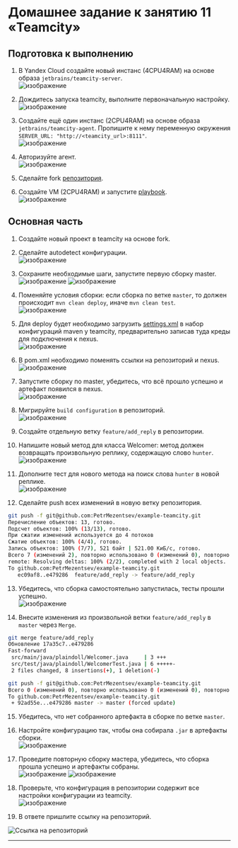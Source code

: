# Домашнее задание к занятию 11 «Teamcity»

## Подготовка к выполнению

1. В Yandex Cloud создайте новый инстанс (4CPU4RAM) на основе образа `jetbrains/teamcity-server`.  
![изображение](https://github.com/PetrMezentsev/homeworks/assets/124135353/bf4e8192-c89e-4234-becf-4e129d0a2f4b)




2. Дождитесь запуска teamcity, выполните первоначальную настройку.  
![изображение](https://github.com/PetrMezentsev/homeworks/assets/124135353/749ed2f7-a4c1-47c1-9f28-79f18b8c5953)


3. Создайте ещё один инстанс (2CPU4RAM) на основе образа `jetbrains/teamcity-agent`. Пропишите к нему переменную окружения `SERVER_URL: "http://<teamcity_url>:8111"`.  
![изображение](https://github.com/PetrMezentsev/homeworks/assets/124135353/a09b341f-00b8-4849-a2e8-59fb373b519c)

4. Авторизуйте агент.  
![изображение](https://github.com/PetrMezentsev/homeworks/assets/124135353/4e85a6f6-93ac-4b27-8d20-ec2ecfa697f6)

5. Сделайте fork [репозитория](https://github.com/aragastmatb/example-teamcity).
6. Создайте VM (2CPU4RAM) и запустите [playbook](./infrastructure).  
![изображение](https://github.com/PetrMezentsev/homeworks/assets/124135353/8a0cb071-e057-4a5e-ba3d-c61c6db3dc77)


## Основная часть

1. Создайте новый проект в teamcity на основе fork.
2. Сделайте autodetect конфигурации.  
![изображение](https://github.com/PetrMezentsev/homeworks/assets/124135353/bca62312-a3e0-48d9-9074-87e291d772e8)

3. Сохраните необходимые шаги, запустите первую сборку master.  
![изображение](https://github.com/PetrMezentsev/homeworks/assets/124135353/a3c61290-414e-475d-831f-4dede7b37c39)
![изображение](https://github.com/PetrMezentsev/homeworks/assets/124135353/d1012c3b-16c5-478d-b04a-5dbbdce7f880)

4. Поменяйте условия сборки: если сборка по ветке `master`, то должен происходит `mvn clean deploy`, иначе `mvn clean test`.  
![изображение](https://github.com/PetrMezentsev/homeworks/assets/124135353/bbc523c3-3518-42d6-976b-0ba09a1df07c)



5. Для deploy будет необходимо загрузить [settings.xml](./teamcity/settings.xml) в набор конфигураций maven у teamcity, предварительно записав туда креды для подключения к nexus.  
![изображение](https://github.com/PetrMezentsev/homeworks/assets/124135353/9b3715d5-0852-4a7a-ad03-d6038124e269)
  
6. В pom.xml необходимо поменять ссылки на репозиторий и nexus.  
![изображение](https://github.com/PetrMezentsev/homeworks/assets/124135353/7ee5fc53-3104-422d-9f47-aa1759b88cd7)

7. Запустите сборку по master, убедитесь, что всё прошло успешно и артефакт появился в nexus.  
![изображение](https://github.com/PetrMezentsev/homeworks/assets/124135353/78cdb1e5-a3d1-4f91-9de7-a91c6a64b0d6)

8. Мигрируйте `build configuration` в репозиторий.  
![изображение](https://github.com/PetrMezentsev/homeworks/assets/124135353/3ab32c20-574e-4d74-8f99-ce064ff9b00a)

9. Создайте отдельную ветку `feature/add_reply` в репозитории.  

10. Напишите новый метод для класса Welcomer: метод должен возвращать произвольную реплику, содержащую слово `hunter`.  
![изображение](https://github.com/PetrMezentsev/homeworks/assets/124135353/80e4c5e7-75d5-4a9d-9698-21e5e2dcee56)

11. Дополните тест для нового метода на поиск слова `hunter` в новой реплике.  
![изображение](https://github.com/PetrMezentsev/homeworks/assets/124135353/c46c6f9e-6e26-4022-9cd7-de6f233189cb)

12. Сделайте push всех изменений в новую ветку репозитория.
```bash
git push -f git@github.com:PetrMezentsev/example-teamcity.git
Перечисление объектов: 13, готово.
Подсчет объектов: 100% (13/13), готово.
При сжатии изменений используется до 4 потоков
Сжатие объектов: 100% (4/4), готово.
Запись объектов: 100% (7/7), 521 байт | 521.00 КиБ/с, готово.
Всего 7 (изменений 2), повторно использовано 0 (изменений 0), повторно использовано пакетов 0
remote: Resolving deltas: 100% (2/2), completed with 2 local objects.
To github.com:PetrMezentsev/example-teamcity.git
   ec09af8..e479286  feature/add_reply -> feature/add_reply
```
13. Убедитесь, что сборка самостоятельно запустилась, тесты прошли успешно.  
![изображение](https://github.com/PetrMezentsev/homeworks/assets/124135353/c927e152-fefa-4ad3-95c8-3023a54ff957)

14. Внесите изменения из произвольной ветки `feature/add_reply` в `master` через `Merge`.  
```bash
git merge feature/add_reply 
Обновление 17a35c7..e479286
Fast-forward
 src/main/java/plaindoll/Welcomer.java     | 3 +++
 src/test/java/plaindoll/WelcomerTest.java | 6 +++++-
 2 files changed, 8 insertions(+), 1 deletion(-)
```
```bash
git push -f git@github.com:PetrMezentsev/example-teamcity.git
Всего 0 (изменений 0), повторно использовано 0 (изменений 0), повторно использовано пакетов 0
To github.com:PetrMezentsev/example-teamcity.git
 + 92ad55e...e479286 master -> master (forced update)
```
15. Убедитесь, что нет собранного артефакта в сборке по ветке `master`.
16. Настройте конфигурацию так, чтобы она собирала `.jar` в артефакты сборки.  
![изображение](https://github.com/PetrMezentsev/homeworks/assets/124135353/855cf7ee-3e82-4379-9c15-399514b991e5)

17. Проведите повторную сборку мастера, убедитесь, что сборка прошла успешно и артефакты собраны.  
![изображение](https://github.com/PetrMezentsev/homeworks/assets/124135353/70d0fdbf-0872-476e-95b0-ba26f389a8c2)
![изображение](https://github.com/PetrMezentsev/homeworks/assets/124135353/edcfdbd5-68b6-4eec-b172-32cfb6a976fd)


18. Проверьте, что конфигурация в репозитории содержит все настройки конфигурации из teamcity.  
![изображение](https://github.com/PetrMezentsev/homeworks/assets/124135353/5adaa230-f83b-4c2a-999d-ca178a4f83ea)


19. В ответе пришлите ссылку на репозиторий.

![Ссылка на репозиторий](https://github.com/PetrMezentsev/example-teamcity)

---
